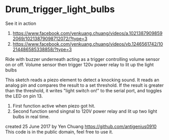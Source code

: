 # Drum_trigger_light_bulbs

   See it in action
   1. https://www.facebook.com/yenkuang.chuang/videos/a.10213879098592069/10213879098712072/?type=3
   2. https://www.facebook.com/yenkuang.chuang/videos/vb.1246561742/10214486585338858/?type=3
   
   Ride with buzzer underneath acting as a trigger controlling volume sensor on or off. Volume sensor then trigger 120v power relay to lit   up the light bulbs
   
   This sketch reads a piezo element to detect a knocking sound.
   It reads an analog pin and compares the result to a set threshold.
   If the result is greater than the threshold, it writes
   "light switch on!" to the serial port, and toggles the LED on pin 13.

   1. First function active when piezo got hit.
   2. Second function send singnal to 120V power relay and lit up two light bulbs in real time.     

   created 25 June 2017
   by Yen Chuang <https://github.com/antigenius0910>
   This code is in the public domain, feel free to use it.
